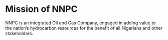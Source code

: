 # Mission of NNPC

NNPC is an integrated Oil and Gas Company, engaged in adding value to the nation’s hydrocarbon resources for the benefit of all Nigerians and 
other stakeholders.